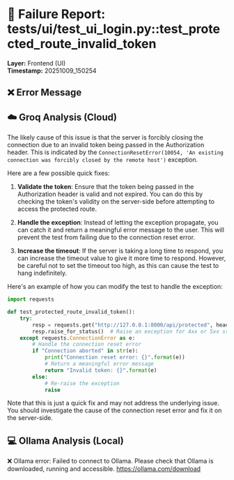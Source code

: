 # 🧪 Failure Report: tests/ui/test_ui_login.py::test_protected_route_invalid_token
**Layer:** Frontend (UI)  
**Timestamp:** 20251009_150254
## ❌ Error Message
## ☁️ Groq Analysis (Cloud)
The likely cause of this issue is that the server is forcibly closing the connection due to an invalid token being passed in the Authorization header. This is indicated by the `ConnectionResetError(10054, 'An existing connection was forcibly closed by the remote host')` exception.

Here are a few possible quick fixes:

1. **Validate the token**: Ensure that the token being passed in the Authorization header is valid and not expired. You can do this by checking the token's validity on the server-side before attempting to access the protected route.

2. **Handle the exception**: Instead of letting the exception propagate, you can catch it and return a meaningful error message to the user. This will prevent the test from failing due to the connection reset error.

3. **Increase the timeout**: If the server is taking a long time to respond, you can increase the timeout value to give it more time to respond. However, be careful not to set the timeout too high, as this can cause the test to hang indefinitely.

Here's an example of how you can modify the test to handle the exception:

```python
import requests

def test_protected_route_invalid_token():
    try:
        resp = requests.get("http://127.0.0.1:8000/api/protected", headers={"Authorization": "Bearer invalid-token"})
        resp.raise_for_status()  # Raise an exception for 4xx or 5xx status codes
    except requests.ConnectionError as e:
        # Handle the connection reset error
        if "Connection aborted" in str(e):
            print("Connection reset error: {}".format(e))
            # Return a meaningful error message
            return "Invalid token: {}".format(e)
        else:
            # Re-raise the exception
            raise
```

Note that this is just a quick fix and may not address the underlying issue. You should investigate the cause of the connection reset error and fix it on the server-side.

## 💻 Ollama Analysis (Local)
❌ Ollama error: Failed to connect to Ollama. Please check that Ollama is downloaded, running and accessible. https://ollama.com/download